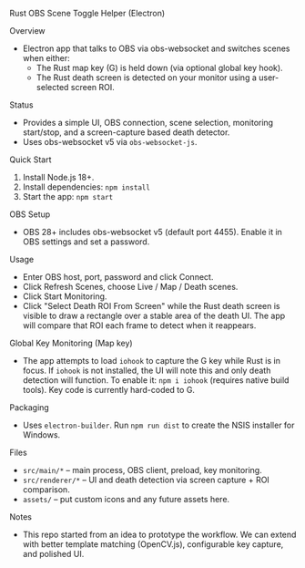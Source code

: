 Rust OBS Scene Toggle Helper (Electron)

Overview
- Electron app that talks to OBS via obs-websocket and switches scenes when either:
  - The Rust map key (G) is held down (via optional global key hook).
  - The Rust death screen is detected on your monitor using a user-selected screen ROI.

Status
- Provides a simple UI, OBS connection, scene selection, monitoring start/stop, and a screen-capture based death detector.
- Uses obs-websocket v5 via `obs-websocket-js`.

Quick Start
1) Install Node.js 18+.
2) Install dependencies: `npm install`
3) Start the app: `npm start`

OBS Setup
- OBS 28+ includes obs-websocket v5 (default port 4455). Enable it in OBS settings and set a password.

Usage
- Enter OBS host, port, password and click Connect.
- Click Refresh Scenes, choose Live / Map / Death scenes.
- Click Start Monitoring.
- Click "Select Death ROI From Screen" while the Rust death screen is visible to draw a rectangle over a stable area of the death UI. The app will compare that ROI each frame to detect when it reappears.

Global Key Monitoring (Map key)
- The app attempts to load `iohook` to capture the G key while Rust is in focus. If `iohook` is not installed, the UI will note this and only death detection will function. To enable it: `npm i iohook` (requires native build tools). Key code is currently hard-coded to G.

Packaging
- Uses `electron-builder`. Run `npm run dist` to create the NSIS installer for Windows.

Files
- `src/main/*` – main process, OBS client, preload, key monitoring.
- `src/renderer/*` – UI and death detection via screen capture + ROI comparison.
- `assets/` – put custom icons and any future assets here.

Notes
- This repo started from an idea to prototype the workflow. We can extend with better template matching (OpenCV.js), configurable key capture, and polished UI.

